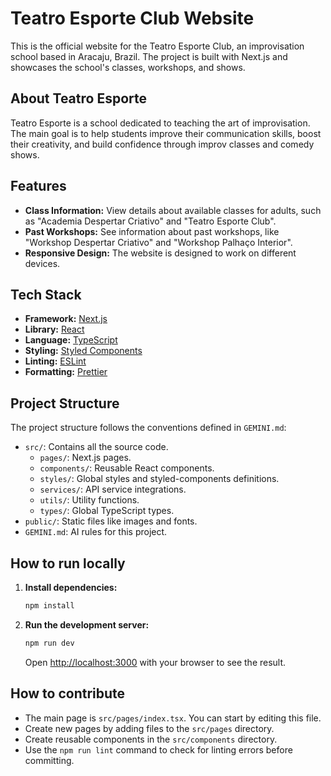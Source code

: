 # Teatro Esporte Club Website

This is the official website for the Teatro Esporte Club, an improvisation school based in Aracaju, Brazil. The project is built with Next.js and showcases the school's classes, workshops, and shows.

## About Teatro Esporte

Teatro Esporte is a school dedicated to teaching the art of improvisation. The main goal is to help students improve their communication skills, boost their creativity, and build confidence through improv classes and comedy shows.

## Features

- **Class Information:** View details about available classes for adults, such as "Academia Despertar Criativo" and "Teatro Esporte Club".
- **Past Workshops:** See information about past workshops, like "Workshop Despertar Criativo" and "Workshop Palhaço Interior".
- **Responsive Design:** The website is designed to work on different devices.

## Tech Stack

- **Framework:** [Next.js](https://nextjs.org/)
- **Library:** [React](https://reactjs.org/)
- **Language:** [TypeScript](https://www.typescriptlang.org/)
- **Styling:** [Styled Components](https://styled-components.com/)
- **Linting:** [ESLint](https://eslint.org/)
- **Formatting:** [Prettier](https://prettier.io/)

## Project Structure

The project structure follows the conventions defined in `GEMINI.md`:

- `src/`: Contains all the source code.
  - `pages/`: Next.js pages.
  - `components/`: Reusable React components.
  - `styles/`: Global styles and styled-components definitions.
  - `services/`: API service integrations.
  - `utils/`: Utility functions.
  - `types/`: Global TypeScript types.
- `public/`: Static files like images and fonts.
- `GEMINI.md`: AI rules for this project.

## How to run locally

1.  **Install dependencies:**
    ```bash
    npm install
    ```

2.  **Run the development server:**
    ```bash
    npm run dev
    ```

    Open [http://localhost:3000](http://localhost:3000) with your browser to see the result.

## How to contribute

- The main page is `src/pages/index.tsx`. You can start by editing this file.
- Create new pages by adding files to the `src/pages` directory.
- Create reusable components in the `src/components` directory.
- Use the `npm run lint` command to check for linting errors before committing.
